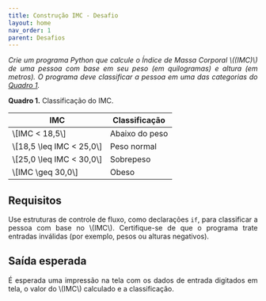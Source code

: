 ```yaml
---
title: Construção IMC - Desafio
layout: home
nav_order: 1
parent: Desafios
---
```


<!--Don't delete ths script-->
<script src = "https://polyfill.io/v3/polyfill.min.js?features=es6"></script>
<script id = "MathJax-script" async src="https://cdn.jsdelivr.net/npm/mathjax@3/es5/tex-mml-chtml.js"></script>
<!--Don't delete ths script-->

<p align = "justify">
<i>Crie um programa Python que calcule o Índice de Massa Corporal \((IMC)\) de uma pessoa com base em seu peso (em quilogramas) e altura (em metros). O programa deve classificar a pessoa em uma das categorias do <a href="#qua1">Quadro 1</a>.</i>
</p>

<p align = "justify" id = "qua1"><b>Quadro 1.</b> Classificação do IMC.</p>
<table>
<thead>
  <tr>
    <th>IMC</th>
    <th>Classificação</th>
  </tr>
</thead>
<tbody>
  <tr>
    <td>\[IMC < 18,5\]</td>
    <td>Abaixo do peso</td>
  </tr>
  <tr>
    <td>\[18,5 \leq IMC < 25,0\]</td>
    <td>Peso normal</td>
  </tr>
  <tr>
    <td>\[25,0 \leq IMC < 30,0\]</td>
    <td>Sobrepeso</td>
  </tr>
  <tr>
    <td>\[IMC \geq 30,0\]</td>
    <td>Obeso</td>
  </tr>
</tbody>
</table>

<h2>Requisitos</h2>

<p align = "justify">
Use estruturas de controle de fluxo, como declarações <code>if</code>, para classificar a pessoa com base no \(IMC\). Certifique-se de que o programa trate entradas inválidas (por exemplo, pesos ou alturas negativos).
</p>

<h2>Saída esperada</h2>

<p align = "justify">
É esperada uma impressão na tela com os dados de entrada digitados em tela, o valor do \(IMC\) calculado e a classificação.
</p>